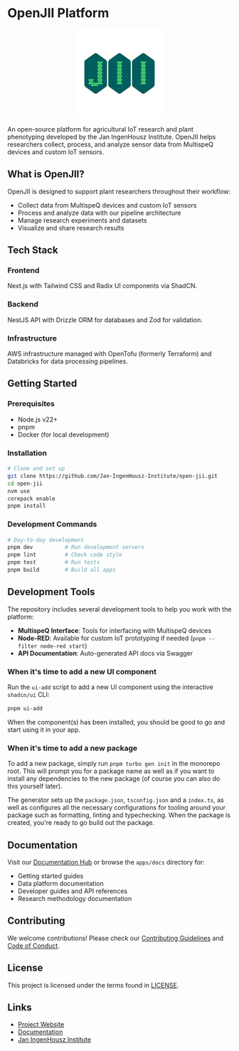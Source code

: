 # OpenJII Platform

<p align="center">
  <img src="./apps/docs/static/img/logo.png" alt="OpenJII Logo" width="200"/>
</p>

An open-source platform for agricultural IoT research and plant phenotyping developed by the Jan IngenHousz Institute. OpenJII helps researchers collect, process, and analyze sensor data from MultispeQ devices and custom IoT sensors.

## What is OpenJII?

OpenJII is designed to support plant researchers throughout their workflow:

- Collect data from MultispeQ devices and custom IoT sensors
- Process and analyze data with our pipeline architecture
- Manage research experiments and datasets
- Visualize and share research results

## Tech Stack

### Frontend

Next.js with Tailwind CSS and Radix UI components via ShadCN.

### Backend

NestJS API with Drizzle ORM for databases and Zod for validation.

### Infrastructure

AWS infrastructure managed with OpenTofu (formerly Terraform) and Databricks for data processing pipelines.

## Getting Started

### Prerequisites

- Node.js v22+
- pnpm
- Docker (for local development)

### Installation

```bash
# Clone and set up
git clone https://github.com/Jan-IngenHousz-Institute/open-jii.git
cd open-jii
nvm use
corepack enable
pnpm install
```

### Development Commands

```bash
# Day-to-day development
pnpm dev          # Run development servers
pnpm lint         # Check code style
pnpm test         # Run tests
pnpm build        # Build all apps
```

## Development Tools

The repository includes several development tools to help you work with the platform:

- **MultispeQ Interface**: Tools for interfacing with MultispeQ devices
- **Node-RED**: Available for custom IoT prototyping if needed (`pnpm --filter node-red start`)
- **API Documentation**: Auto-generated API docs via Swagger

### When it's time to add a new UI component

Run the `ui-add` script to add a new UI component using the interactive `shadcn/ui` CLI:

```bash
pnpm ui-add
```

When the component(s) has been installed, you should be good to go and start using it in your app.

### When it's time to add a new package

To add a new package, simply run `pnpm turbo gen init` in the monorepo root. This will prompt you for a package name as well as if you want to install any dependencies to the new package (of course you can also do this yourself later).

The generator sets up the `package.json`, `tsconfig.json` and a `index.ts`, as well as configures all the necessary configurations for tooling around your package such as formatting, linting and typechecking. When the package is created, you're ready to go build out the package.


## Documentation

Visit our [Documentation Hub](https://docs.openjii.org) or browse the `apps/docs` directory for:

- Getting started guides
- Data platform documentation
- Developer guides and API references
- Research methodology documentation

## Contributing

We welcome contributions! Please check our [Contributing Guidelines](CONTRIBUTING.md) and [Code of Conduct](CODE_OF_CONDUCT.md).

## License

This project is licensed under the terms found in [LICENSE](LICENSE).

## Links

- [Project Website](https://www.openjii.org)
- [Documentation](https://docs.openjii.org)
- [Jan IngenHousz Institute](https://www.jan-ingenhousz-institute.org)

